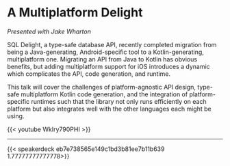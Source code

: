# 

# A Multiplatform Delight

_Presented with Jake Wharton_

SQL Delight, a type-safe database API, recently completed migration from being a Java-generating, Android-specific tool to a Kotlin-generating, multiplatform one. Migrating an API from Java to Kotlin has obvious benefits, but adding multiplatform support for iOS introduces a dynamic which complicates the API, code generation, and runtime.

This talk will cover the challenges of platform-agnostic API design, type-safe multiplatform Kotlin code generation, and the integration of platform-specific runtimes such that the library not only runs efficiently on each platform but also integrates well with the other languages each might be using.

{{< youtube WkIry790PHI >}}

---

{{< speakerdeck eb7e738565e149c1bd3b81ee7b11b639 1.77777777777778>}}
